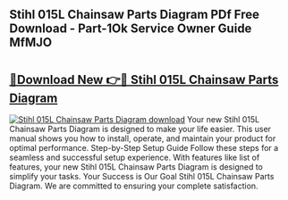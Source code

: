 ## Stihl 015L Chainsaw Parts Diagram PDf Free Download - Part-1Ok Service Owner Guide MfMJO

# <h2><a href="http://dfidl59.blite.top/?on=Stihl+015L+Chainsaw+Parts+Diagram">🔗Download New 👉🔴 Stihl 015L Chainsaw Parts Diagram</a></h2>

[![Stihl 015L Chainsaw Parts Diagram download](https://i.imgur.com/lujVjoI.png)](http://dfidl59.blite.top/?on=Stihl+015L+Chainsaw+Parts+Diagram)
Your new Stihl 015L Chainsaw Parts Diagram is designed to make your life easier. This user manual shows you how to install, operate, and maintain your product for optimal performance. Step-by-Step Setup Guide Follow these steps for a seamless and successful setup experience. With features like list of features, your new Stihl 015L Chainsaw Parts Diagram is designed to simplify your tasks. Your Success is Our Goal Stihl 015L Chainsaw Parts Diagram. We are committed to ensuring your complete satisfaction.
